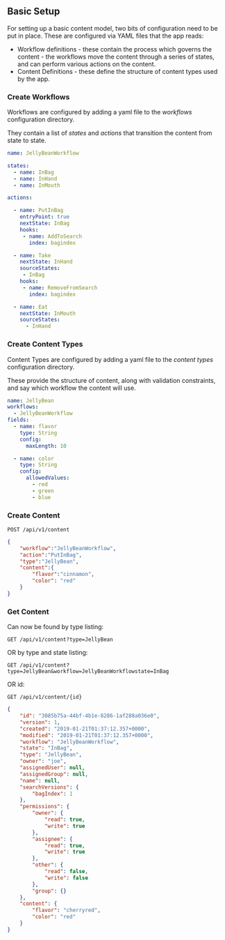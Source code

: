 ## Basic Setup

For setting up a basic content model, two bits of configuration need to be put in place. These are configured via YAML files that the app reads:

 * Workflow definitions - these contain the process which governs the content - the workflows move the content through a series of states, and can perform various actions on the content. 
 * Content Definitions - these define the structure of content types used by the app. 

### Create Workflows

Workflows are configured by adding a yaml file to the _workflows_ configuration directory. 

They contain a list of _states_ and _actions_ that transition the content from state to state.

```yaml
name: JellyBeanWorkflow

states:
  - name: InBag
  - name: InHand
  - name: InMouth

actions:

  - name: PutInBag
    entryPoint: true
    nextState: InBag
    hooks:
     - name: AddToSearch 
       index: bagindex

  - name: Take
    nextState: InHand
    sourceStates:
     - InBag
    hooks:
     - name: RemoveFromSearch
       index: bagindex

  - name: Eat
    nextState: InMouth
    sourceStates:
      - InHand

```

### Create Content Types

Content Types are configured by adding a yaml file to the _content types_ configuration directory. 

These provide the structure of content, along with validation constraints, and say which workflow the content
will use.

```yaml
name: JellyBean
workflows:
  - JellyBeanWorkflow
fields:
  - name: flavor
    type: String
    config:
      maxLength: 10

  - name: color
    type: String
    config:
      allowedValues:
        - red
        - green
        - blue

```

### Create Content

```
POST /api/v1/content
```

```json
{
    "workflow":"JellyBeanWorkflow",
	"action":"PutInBag",
	"type":"JellyBean",
	"content":{
		"flavor":"cinnamon",
		"color": "red"	
	}
}
```

### Get Content

Can now be found by type listing:

    GET /api/v1/content?type=JellyBean
    
OR by type and state listing:

    GET /api/v1/content?type=JellyBean&workflow=JellyBeanWorkflowstate=InBag
    
OR id:

    GET /api/v1/content/{id}
    
    
```json
{
    "id": "3085b75a-44bf-4b1e-8286-1af288a036e0",
    "version": 1,
    "created": "2019-01-21T01:37:12.357+0000",
    "modified": "2019-01-21T01:37:12.357+0000",
    "workflow": "JellyBeanWorkflow",
    "state": "InBag",
    "type": "JellyBean",
    "owner": "joe",
    "assignedUser": null,
    "assignedGroup": null,
    "name": null,
    "searchVersions": {
        "bagIndex": 1
    },
    "permissions": {
        "owner": {
            "read": true,
            "write": true
        },
        "assignee": {
            "read": true,
            "write": true
        },
        "other": {
            "read": false,
            "write": false
        },
        "group": {}
    },
    "content": {
        "flavor": "cherryred",
        "color": "red"
    }
}
```